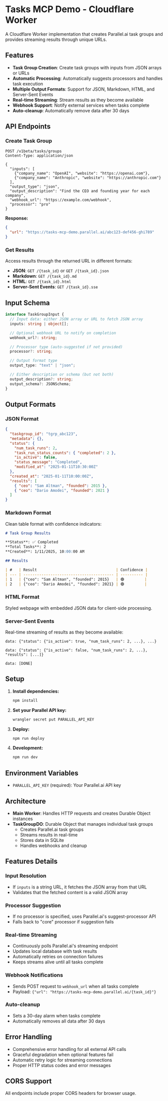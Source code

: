 # Tasks MCP Demo - Cloudflare Worker

A Cloudflare Worker implementation that creates Parallel.ai task groups and provides streaming results through unique URLs.

## Features

- **Task Group Creation**: Create task groups with inputs from JSON arrays or URLs
- **Automatic Processing**: Automatically suggests processors and handles task execution
- **Multiple Output Formats**: Support for JSON, Markdown, HTML, and Server-Sent Events
- **Real-time Streaming**: Stream results as they become available
- **Webhook Support**: Notify external services when tasks complete
- **Auto-cleanup**: Automatically remove data after 30 days

## API Endpoints

### Create Task Group

```http
POST /v1beta/tasks/groups
Content-Type: application/json

{
  "inputs": [
    {"company_name": "OpenAI", "website": "https://openai.com"},
    {"company_name": "Anthropic", "website": "https://anthropic.com"}
  ],
  "output_type": "json",
  "output_description": "Find the CEO and founding year for each company",
  "webhook_url": "https://example.com/webhook",
  "processor": "pro"
}
```

**Response:**

```json
{
  "url": "https://tasks-mcp-demo.parallel.ai/abc123-def456-ghi789"
}
```

### Get Results

Access results through the returned URL in different formats:

- **JSON**: `GET /{task_id}` or `GET /{task_id}.json`
- **Markdown**: `GET /{task_id}.md`
- **HTML**: `GET /{task_id}.html`
- **Server-Sent Events**: `GET /{task_id}.sse`

## Input Schema

```typescript
interface TaskGroupInput {
  // Input data: either JSON array or URL to fetch JSON array
  inputs: string | object[];

  // Optional webhook URL to notify on completion
  webhook_url?: string;

  // Processor type (auto-suggested if not provided)
  processor?: string;

  // Output format type
  output_type: "text" | "json";

  // Either description or schema (but not both)
  output_description?: string;
  output_schema?: JSONSchema;
}
```

## Output Formats

### JSON Format

```json
{
  "taskgroup_id": "tgrp_abc123",
  "metadata": {},
  "status": {
    "num_task_runs": 2,
    "task_run_status_counts": { "completed": 2 },
    "is_active": false,
    "status_message": "Completed",
    "modified_at": "2025-01-11T10:30:00Z"
  },
  "created_at": "2025-01-11T10:00:00Z",
  "results": [
    { "ceo": "Sam Altman", "founded": 2015 },
    { "ceo": "Dario Amodei", "founded": 2021 }
  ]
}
```

### Markdown Format

Clean table format with confidence indicators:

```markdown
# Task Group Results

**Status**: ✅ Completed
**Total Tasks**: 2
**Created**: 1/11/2025, 10:00:00 AM

## Results

| #   | Result                                   | Confidence |
| --- | ---------------------------------------- | ---------- |
| 1   | {"ceo": "Sam Altman", "founded": 2015}   | 🟢         |
| 2   | {"ceo": "Dario Amodei", "founded": 2021} | 🟢         |
```

### HTML Format

Styled webpage with embedded JSON data for client-side processing.

### Server-Sent Events

Real-time streaming of results as they become available:

```
data: {"status": {"is_active": true, "num_task_runs": 2, ...}, ...}

data: {"status": {"is_active": false, "num_task_runs": 2, ...}, "results": [...]}

data: [DONE]
```

## Setup

1. **Install dependencies:**

   ```bash
   npm install
   ```

2. **Set your Parallel API key:**

   ```bash
   wrangler secret put PARALLEL_API_KEY
   ```

3. **Deploy:**

   ```bash
   npm run deploy
   ```

4. **Development:**
   ```bash
   npm run dev
   ```

## Environment Variables

- `PARALLEL_API_KEY` (required): Your Parallel.ai API key

## Architecture

- **Main Worker**: Handles HTTP requests and creates Durable Object instances
- **TaskGroupDO**: Durable Object that manages individual task groups
  - Creates Parallel.ai task groups
  - Streams results in real-time
  - Stores data in SQLite
  - Handles webhooks and cleanup

## Features Details

### Input Resolution

- If `inputs` is a string URL, it fetches the JSON array from that URL
- Validates that the fetched content is a valid JSON array

### Processor Suggestion

- If no processor is specified, uses Parallel.ai's suggest-processor API
- Falls back to "core" processor if suggestion fails

### Real-time Streaming

- Continuously polls Parallel.ai's streaming endpoint
- Updates local database with task results
- Automatically retries on connection failures
- Keeps streams alive until all tasks complete

### Webhook Notifications

- Sends POST request to `webhook_url` when all tasks complete
- Payload: `{"url": "https://tasks-mcp-demo.parallel.ai/{task_id}"}`

### Auto-cleanup

- Sets a 30-day alarm when tasks complete
- Automatically removes all data after 30 days

## Error Handling

- Comprehensive error handling for all external API calls
- Graceful degradation when optional features fail
- Automatic retry logic for streaming connections
- Proper HTTP status codes and error messages

## CORS Support

All endpoints include proper CORS headers for browser usage.
